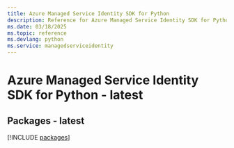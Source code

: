 ```yaml
---
title: Azure Managed Service Identity SDK for Python
description: Reference for Azure Managed Service Identity SDK for Python
ms.date: 03/18/2025
ms.topic: reference
ms.devlang: python
ms.service: managedserviceidentity
---
```

# Azure Managed Service Identity SDK for Python - latest
## Packages - latest
[!INCLUDE [packages](managed-service-identity-index.md)]